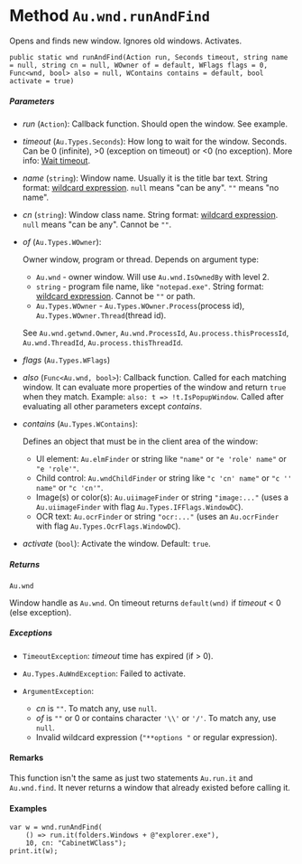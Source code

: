 # Method `Au.wnd.runAndFind`

Opens and finds new window. Ignores old windows. Activates.

```
public static wnd runAndFind(Action run, Seconds timeout, string name = null, string cn = null, WOwner of = default, WFlags flags = 0, Func<wnd, bool> also = null, WContains contains = default, bool activate = true)
```

##### Parameters

- *run*  (`Action`):
    Callback function. Should open the window. See example.
- *timeout*  (`Au.Types.Seconds`):
    How long to wait for the window. Seconds. Can be 0 (infinite), >0 (exception on timeout) or \<0 (no exception). More info: [Wait timeout](../articles/Wait%20timeout.html).
- *name*  (`string`):
    Window name. Usually it is the title bar text. String format: [wildcard expression](../articles/Wildcard%20expression.html). `null` means "can be any". `""` means "no name".
- *cn*  (`string`):
    Window class name. String format: [wildcard expression](../articles/Wildcard%20expression.html). `null` means "can be any". Cannot be `""`.
- *of*  (`Au.Types.WOwner`):

    Owner window, program or thread. Depends on argument type:

    - `Au.wnd` - owner window. Will use `Au.wnd.IsOwnedBy` with level 2.
    - `string` - program file name, like `"notepad.exe"`. String format: [wildcard expression](../articles/Wildcard%20expression.html). Cannot be `""` or path.
    - `Au.Types.WOwner` - `Au.Types.WOwner.Process`(process id), `Au.Types.WOwner.Thread`(thread id).

    See `Au.wnd.getwnd.Owner`, `Au.wnd.ProcessId`, `Au.process.thisProcessId`, `Au.wnd.ThreadId`, `Au.process.thisThreadId`.
- *flags*  (`Au.Types.WFlags`)
- *also*  (`Func<Au.wnd, bool>`):
    Callback function. Called for each matching window. It can evaluate more properties of the window and return `true` when they match. Example: `also: t => !t.IsPopupWindow`. Called after evaluating all other parameters except *contains*.
- *contains*  (`Au.Types.WContains`):

    Defines an object that must be in the client area of the window:

    - UI element: `Au.elmFinder` or string like `"name"` or `"e 'role' name"` or `"e 'role'"`.
    - Child control: `Au.wndChildFinder` or string like `"c 'cn' name"` or `"c '' name"` or `"c 'cn'"`.
    - Image(s) or color(s): `Au.uiimageFinder` or string `"image:..."` (uses a `Au.uiimageFinder` with flag `Au.Types.IFFlags.WindowDC`).
    - OCR text: `Au.ocrFinder` or string `"ocr:..."` (uses an `Au.ocrFinder` with flag `Au.Types.OcrFlags.WindowDC`).
- *activate*  (`bool`):
    Activate the window. Default: `true`.

##### Returns

`Au.wnd`

Window handle as `Au.wnd`. On timeout returns `default(wnd)` if *timeout* \< 0 (else exception).

##### Exceptions

- `TimeoutException`:
    *timeout* time has expired (if > 0).
- `Au.Types.AuWndException`:
    Failed to activate.
- `ArgumentException`:

    - *cn* is `""`. To match any, use `null`.
    - *of* is `""` or 0 or contains character `'\\'` or `'/'`. To match any, use `null`.
    - Invalid wildcard expression (`"**options "` or regular expression).

#### Remarks

This function isn't the same as just two statements `Au.run.it` and `Au.wnd.find`. It never returns a window that already existed before calling it.

#### Examples

```
var w = wnd.runAndFind(
	() => run.it(folders.Windows + @"explorer.exe"),
	10, cn: "CabinetWClass");
print.it(w);
```